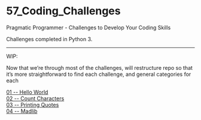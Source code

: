 # 57_Coding_Challenges
Pragmatic Programmer - Challenges to Develop Your Coding Skills

Challenges completed in Python 3.

*****

WIP:

Now that we’re through most of the challenges, will restructure repo so that it’s more straightforward to find each challenge, and general categories for each

[01 -- Hello World](https://github.com/andrew-rietz/57_Coding_Challenges/tree/master/01_HelloWorld)  
[02 -- Count Characters](https://github.com/andrew-rietz/57_Coding_Challenges/tree/master/02_CountCharacters)  
[03 -- Printing Quotes](https://github.com/andrew-rietz/57_Coding_Challenges/tree/master/03_PrintingQuotes)  
[04 -- Madlib](https://github.com/andrew-rietz/57_Coding_Challenges/tree/master/04_MadLib)  
